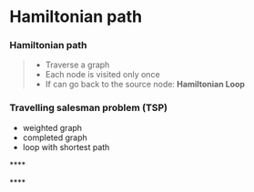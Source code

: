 # Hamiltonian path

### Hamiltonian path

> * Traverse a graph
> * Each node is visited only once
> * If can go back to the source node:  **Hamiltonian Loop**

### Travelling salesman problem \(TSP\)

* weighted graph
* completed graph
* loop with shortest path

 

\*\*\*\*

\*\*\*\*

